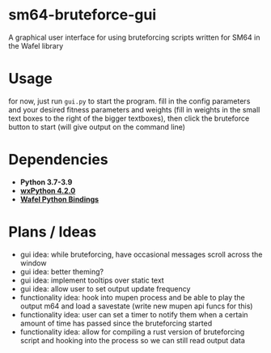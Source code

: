 # sm64-bruteforce-gui
A graphical user interface for using bruteforcing scripts written for SM64 in the Wafel library

# Usage
for now, just run `gui.py` to start the program. fill in the config parameters and your desired fitness parameters and weights (fill in weights in the small text boxes to the right of the bigger textboxes), then click the bruteforce button to start (will give output on the command line)

# Dependencies
- **Python 3.7-3.9**
- **[wxPython 4.2.0](https://www.wxpython.org/pages/downloads/)**
- **[Wafel Python Bindings](https://github.com/branpk/wafel#wafel-as-a-library)**

# Plans / Ideas
- gui idea: while bruteforcing, have occasional messages scroll across the window
- gui idea: better theming?
- gui idea: implement tooltips over static text
- gui idea: allow user to set output update frequency
- functionality idea: hook into mupen process and be able to play the output m64 and load a savestate (write new mupen api funcs for this)
- functionality idea: user can set a timer to notify them when a certain amount of time has passed since the bruteforcing started
- functionality idea: allow for compiling a rust version of bruteforcing script and hooking into the process so we can still read output data
